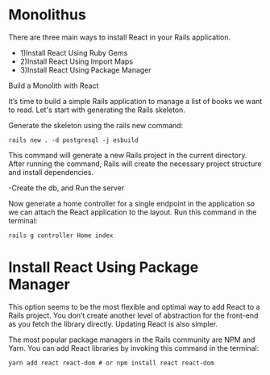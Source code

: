 # Monolithus
There are three main ways to install React in your Rails application.
<ul>
  <li>1)Install React Using Ruby Gems</li>
  <li>2)Install React Using Import Maps</li> 
  <li>3)Install React Using Package Manager</li>
</ul>   
Build a Monolith with React

It’s time to build a simple Rails application to manage a list of books we want to read.
Let's start with generating the Rails skeleton.

Generate the skeleton using the rails new command:

```shell
rails new . -d postgresql -j esbuild
```
This command will generate a new Rails project in the current directory.
After running the command, Rails will create the necessary project structure and install dependencies.

-Create the db, and Run the server

Now generate a home controller for a single endpoint in the application so we can attach the React application to the layout.
Run this command in the terminal:

```shell
rails g controller Home index
```
# Install React Using Package Manager
This option seems to be the most flexible and optimal way to add React to a Rails project. 
You don’t create another level of abstraction for the front-end as you fetch the library directly.
Updating React is also simpler.

The most popular package managers in the Rails community are NPM and Yarn.
You can add React libraries by invoking this command in the terminal:

```shell
yarn add react react-dom # or npm install react react-dom
```




